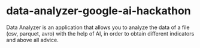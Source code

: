 # data-analyzer-google-ai-hackathon
Data Analyzer is an application that allows you to analyze the data of a file (csv, parquet, avro) with the help of AI, in order to obtain different indicators and above all advice.
